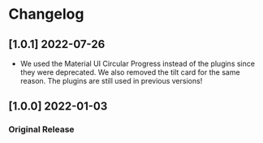# Changelog
## [1.0.1] 2022-07-26
- We used the Material UI Circular Progress instead of the plugins since they were deprecated. We also removed the tilt card for the same reason. The plugins are still used in previous versions!
## [1.0.0] 2022-01-03

### Original Release

